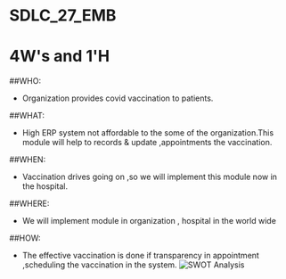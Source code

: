 # SDLC_27_EMB
# 4W&#39;s and 1&#39;H
##WHO:
* Organization provides covid vaccination to patients.

##WHAT:
* High ERP system not affordable to the some of the organization.This module will help to records & update ,appointments the vaccination.

##WHEN:
* Vaccination drives going on ,so we will implement this module now in the hospital.

##WHERE:
* We will implement module in organization , hospital in the world wide

##HOW:
* The effective vaccination is done if transparency in appointment ,scheduling the vaccination in the system.
![SWOT Analysis](https://user-images.githubusercontent.com/86118433/130115816-309e7967-bb44-4ae8-ac57-e325df6093a5.PNG)
